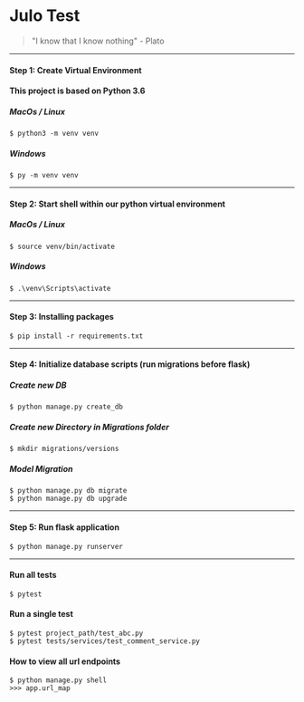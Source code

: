 # Julo Test

> "I know that I know nothing" - Plato

---

#### Step 1: Create Virtual Environment
#### This project is based on Python 3.6

##### MacOs / Linux
```
$ python3 -m venv venv
```
##### Windows
```
$ py -m venv venv
```
---
#### Step 2: Start shell within our python virtual environment

##### MacOs / Linux
```
$ source venv/bin/activate
```
##### Windows
```
$ .\venv\Scripts\activate
```
---
#### Step 3: Installing packages
```
$ pip install -r requirements.txt 
```
---
#### Step 4: Initialize database scripts (run migrations before flask)
##### Create new DB
```
$ python manage.py create_db
```
##### Create new Directory in Migrations folder
```
$ mkdir migrations/versions
```
##### Model Migration
```
$ python manage.py db migrate
$ python manage.py db upgrade
```
---
#### Step 5: Run flask application
```
$ python manage.py runserver
```
---
#### Run all tests
```
$ pytest
```

#### Run a single test
```
$ pytest project_path/test_abc.py
$ pytest tests/services/test_comment_service.py
```

#### How to view all url endpoints
```
$ python manage.py shell
>>> app.url_map
```